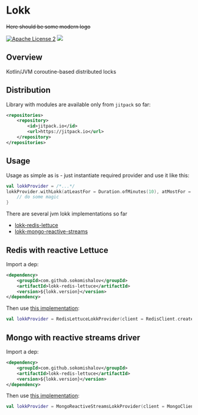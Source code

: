 Lokk
========
~~Here should be some modern logo~~

[![Apache License 2](https://img.shields.io/badge/license-ASF2-blue.svg)](https://www.apache.org/licenses/LICENSE-2.0.txt)
[![](https://jitpack.io/v/sokomishalov/lokk.svg)](https://jitpack.io/#sokomishalov/lokk)

## Overview
Kotlin/JVM coroutine-based distributed locks

## Distribution
Library with modules are available only from `jitpack` so far:
```xml
<repositories>
    <repository>
        <id>jitpack.io</id>
        <url>https://jitpack.io</url>
    </repository>
</repositories>
```

## Usage
Usage as simple as is - just instantiate required provider and use it like this:
```kotlin
val lokkProvider = /*...*/ 
lokkProvider.withLokk(atLeastFor = Duration.ofMinutes(10), atMostFor = Duration.ofHours(1)) {
    // do some magic
}
```

There are several jvm lokk implementations so far
- [lokk-redis-lettuce](#redis-with-reactive-Lettuce)
- [lokk-mongo-reactive-streams](#mongo-with-reactive-streams-driver)

## Redis with reactive Lettuce
Import a dep:
```xml
<dependency>
    <groupId>com.github.sokomishalov</groupId>
    <artifactId>lokk-redis-lettuce</artifactId>
    <version>${lokk.version}</version>
</dependency>
```
Then use [this implementation](./providers/redis/lokk-redis-lettuce/src/main/kotlin/ru/sokomishalov/lokk/provider/RedisLettuceLokkProvider.kt):
```kotlin
val lokkProvider = RedisLettuceLokkProvider(client = RedisClient.create())
```


## Mongo with reactive streams driver
Import a dep:
```xml
<dependency>
    <groupId>com.github.sokomishalov</groupId>
    <artifactId>lokk-redis-lettuce</artifactId>
    <version>${lokk.version}</version>
</dependency>
```
Then use [this implementation](./providers/mongo/lokk-mongo-reactive-streams/src/main/kotlin/ru/sokomishalov/lokk/provider/MongoReactiveStreamsLokkProvider.kt):
```kotlin
val lokkProvider = MongoReactiveStreamsLokkProvider(client = MongoClients.create())
```